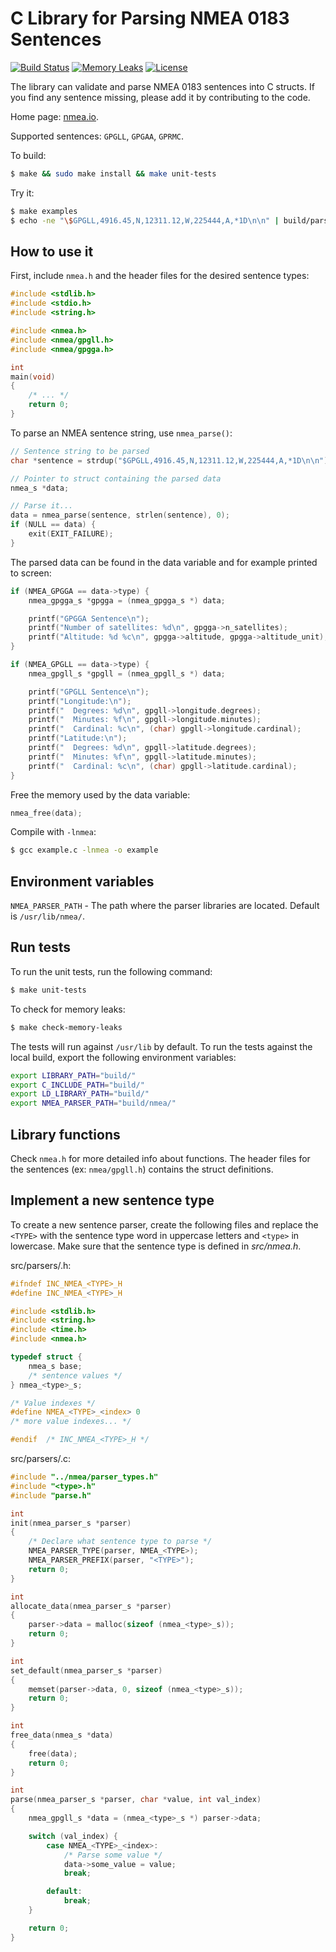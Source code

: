 C Library for Parsing NMEA 0183 Sentences
=========================================

[![Build Status](https://travis-ci.org/jacketizer/libnmea.svg?branch=master)](https://travis-ci.org/jacketizer/libnmea)
[![Memory Leaks](https://img.shields.io/badge/memory%20leaks-0%20bytes-brightgreen.svg)](https://travis-ci.org/jacketizer/libnmea)
[![License](https://img.shields.io/npm/l/express.svg)](https://raw.githubusercontent.com/jacketizer/libnmea/master/LICENSE)

The library can validate and parse NMEA 0183 sentences into C structs. If you find
any sentence missing, please add it by contributing to the code.

Home page: [nmea.io](http://nmea.io/).

Supported sentences: `GPGLL`, `GPGAA`, `GPRMC`.

To build:

```sh
$ make && sudo make install && make unit-tests
```

Try it:

```sh
$ make examples
$ echo -ne "\$GPGLL,4916.45,N,12311.12,W,225444,A,*1D\n\n" | build/parse_stdin
```

How to use it
-------------

First, include `nmea.h` and the header files for the desired sentence types:

```c
#include <stdlib.h>
#include <stdio.h>
#include <string.h>

#include <nmea.h>
#include <nmea/gpgll.h>
#include <nmea/gpgga.h>

int
main(void)
{
	/* ... */
	return 0;
}
```

To parse an NMEA sentence string, use `nmea_parse()`:

```c
// Sentence string to be parsed
char *sentence = strdup("$GPGLL,4916.45,N,12311.12,W,225444,A,*1D\n\n");

// Pointer to struct containing the parsed data
nmea_s *data;

// Parse it...
data = nmea_parse(sentence, strlen(sentence), 0);
if (NULL == data) {
	exit(EXIT_FAILURE);
}
```

The parsed data can be found in the data variable and for example printed to
screen:

```c
if (NMEA_GPGGA == data->type) {
	nmea_gpgga_s *gpgga = (nmea_gpgga_s *) data;

	printf("GPGGA Sentence\n");
	printf("Number of satellites: %d\n", gpgga->n_satellites);
	printf("Altitude: %d %c\n", gpgga->altitude, gpgga->altitude_unit);
}

if (NMEA_GPGLL == data->type) {
	nmea_gpgll_s *gpgll = (nmea_gpgll_s *) data;

	printf("GPGLL Sentence\n");
	printf("Longitude:\n");
	printf("  Degrees: %d\n", gpgll->longitude.degrees);
	printf("  Minutes: %f\n", gpgll->longitude.minutes);
	printf("  Cardinal: %c\n", (char) gpgll->longitude.cardinal);
	printf("Latitude:\n");
	printf("  Degrees: %d\n", gpgll->latitude.degrees);
	printf("  Minutes: %f\n", gpgll->latitude.minutes);
	printf("  Cardinal: %c\n", (char) gpgll->latitude.cardinal);
}
```

Free the memory used by the data variable:

```c
nmea_free(data);
```

Compile with `-lnmea`:

```sh
$ gcc example.c -lnmea -o example
```

Environment variables
---------------------

`NMEA_PARSER_PATH` - The path where the parser libraries are located. Default
is `/usr/lib/nmea/`.

Run tests
---------

To run the unit tests, run the following command:

```sh
$ make unit-tests
```

To check for memory leaks:

```sh
$ make check-memory-leaks
```

The tests will run against `/usr/lib` by default. To run the tests against the
local build, export the following environment variables:

```sh
export LIBRARY_PATH="build/"
export C_INCLUDE_PATH="build/"
export LD_LIBRARY_PATH="build/"
export NMEA_PARSER_PATH="build/nmea/"
```

Library functions
-----------------

Check `nmea.h` for more detailed info about functions. The header files for the
sentences (ex: `nmea/gpgll.h`) contains the struct definitions.

Implement a new sentence type
-----------------------------

To create a new sentence parser, create the following files and replace
the `<TYPE>` with the sentence type word in uppercase letters and `<type>` in
lowercase. Make sure that the sentence type is defined in *src/nmea.h*.

src/parsers/<type>.h:

```C
#ifndef INC_NMEA_<TYPE>_H
#define INC_NMEA_<TYPE>_H

#include <stdlib.h>
#include <string.h>
#include <time.h>
#include <nmea.h>

typedef struct {
	nmea_s base;
	/* sentence values */
} nmea_<type>_s;

/* Value indexes */
#define NMEA_<TYPE>_<index>	0
/* more value indexes... */

#endif  /* INC_NMEA_<TYPE>_H */
```

src/parsers/<type>.c:

```C
#include "../nmea/parser_types.h"
#include "<type>.h"
#include "parse.h"

int
init(nmea_parser_s *parser)
{
	/* Declare what sentence type to parse */
	NMEA_PARSER_TYPE(parser, NMEA_<TYPE>);
	NMEA_PARSER_PREFIX(parser, "<TYPE>");
	return 0;
}

int
allocate_data(nmea_parser_s *parser)
{
	parser->data = malloc(sizeof (nmea_<type>_s));
	return 0;
}

int
set_default(nmea_parser_s *parser)
{
	memset(parser->data, 0, sizeof (nmea_<type>_s));
	return 0;
}

int
free_data(nmea_s *data)
{
	free(data);
	return 0;
}

int
parse(nmea_parser_s *parser, char *value, int val_index)
{
	nmea_gpgll_s *data = (nmea_<type>_s *) parser->data;

	switch (val_index) {
		case NMEA_<TYPE>_<index>:
			/* Parse some value */
			data->some_value = value;
			break;

		default:
			break;
	}

	return 0;
}
```
